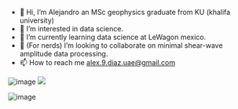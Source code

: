 - 👋 Hi, I’m Alejandro an MSc geophysics graduate from KU (khalifa university)
- 👀 I’m interested in data science.
- 🌱 I’m currently learning data science at LeWagon mexico.
- 💞️ (For nerds) I’m looking to collaborate on minimal shear-wave amplitude data processing.
- 📫 How to reach me alex.9.diaz.uae@gmail.com

<!---
dizlex/dizlex is a ✨ special ✨ repository because its `README.md` (this file) appears on your GitHub profile.
You can click the Preview link to take a look at your changes.
--->

![image](https://img.shields.io/badge/Python-FFD43B?style=for-the-badge&logo=python&logoColor=blue) <img src="https://img.shields.io/badge/TensorFlow-FF6F00?style=for-the-badge&logo=tensorflow&logoColor=white" />

![image](https://hits.seeyoufarm.com/api/count/incr/badge.svg?url=https%3A%2F%2Fgithub.com%2F{dizlex}1212%2Fhit-counter)










